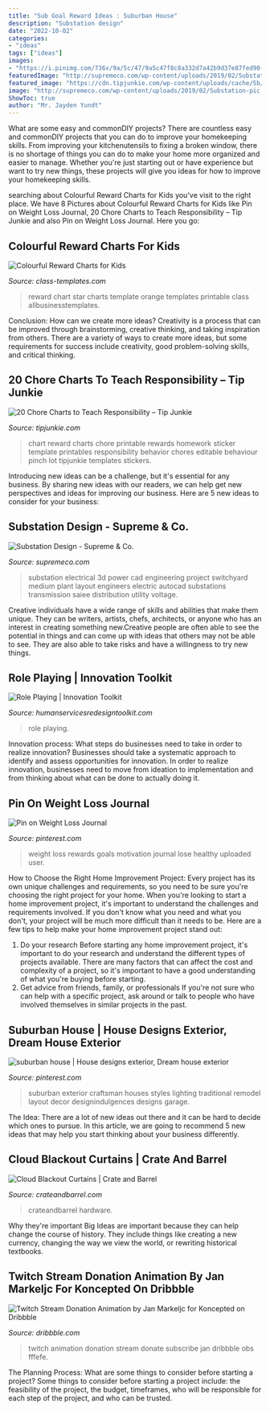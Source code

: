 ```yaml
---
title: "Sub Goal Reward Ideas : Suburban House"
description: "Substation design"
date: "2022-10-02"
categories:
- "ideas"
tags: ["ideas"]
images:
- "https://i.pinimg.com/736x/9a/5c/47/9a5c47f8c8a332d7a42b9d37e87fed90--weight-loss-goals-weight-management.jpg"
featuredImage: "http://supremeco.com/wp-content/uploads/2019/02/Substation-pic.jpg"
featured_image: "https://cdn.tipjunkie.com/wp-content/uploads/cache/5b/b7/5bb74e028de1f4ccf9b2491efbf564d0.jpg"
image: "http://supremeco.com/wp-content/uploads/2019/02/Substation-pic.jpg"
ShowToc: true
author: "Mr. Jayden Yundt"
---
```



What are some easy and commonDIY projects?
There are countless easy and commonDIY projects that you can do to improve your homekeeping skills. From improving your kitchenutensils to fixing a broken window, there is no shortage of things you can do to make your home more organized and easier to manage. Whether you're just starting out or have experience but want to try new things, these projects will give you ideas for how to improve your homekeeping skills.

	

		
searching about Colourful Reward Charts for Kids you've visit to the right place. We have 8 Pictures about Colourful Reward Charts for Kids like Pin on Weight Loss Journal, 20 Chore Charts to Teach Responsibility – Tip Junkie and also Pin on Weight Loss Journal. Here you go:
		
    
## Colourful Reward Charts For Kids

<img loading=lazy src="https://www.class-templates.com/images/5_star_reward_chart_orange.jpg" onerror="this.onerror=null;this.src='https://tse3.mm.bing.net/th?id=OIP.ftgVhPBFwzmD5Cqxt8pSxgHaFT&amp;pid=15.1';" alt="Colourful Reward Charts for Kids">

_Source: class-templates.com_

>reward chart star charts template orange templates printable class allbusinesstemplates. 

	

Conclusion: How can we create more ideas?
Creativity is a process that can be improved through brainstorming, creative thinking, and taking inspiration from others. There are a variety of ways to create more ideas, but some requirements for success include creativity, good problem-solving skills, and critical thinking.

    
## 20 Chore Charts To Teach Responsibility – Tip Junkie

<img loading=lazy src="https://cdn.tipjunkie.com/wp-content/uploads/cache/5b/b7/5bb74e028de1f4ccf9b2491efbf564d0.jpg" onerror="this.onerror=null;this.src='https://tse2.mm.bing.net/th?id=OIP.G2-k6dx43tEh7uA5nFEjYQHaJv&amp;pid=15.1';" alt="20 Chore Charts to Teach Responsibility – Tip Junkie">

_Source: tipjunkie.com_

>chart reward charts chore printable rewards homework sticker template printables responsibility behavior chores editable behaviour pinch lot tipjunkie templates stickers. 

	

Introducing new ideas can be a challenge, but it's essential for any business. By sharing new ideas with our readers, we can help get new perspectives and ideas for improving our business. Here are 5 new ideas to consider for your business: 

    
## Substation Design - Supreme &amp; Co.

<img loading=lazy src="http://supremeco.com/wp-content/uploads/2019/02/Substation-pic.jpg" onerror="this.onerror=null;this.src='https://tse4.mm.bing.net/th?id=OIP.HiXIUQHQcwRJrFK0W8m5rQHaEH&amp;pid=15.1';" alt="Substation Design - Supreme &amp; Co.">

_Source: supremeco.com_

>substation electrical 3d power cad engineering project switchyard medium plant layout engineers electric autocad substations transmission saiee distribution utility voltage. 

	

Creative individuals have a wide range of skills and abilities that make them unique. They can be writers, artists, chefs, architects, or anyone who has an interest in creating something new.Creative people are often able to see the potential in things and can come up with ideas that others may not be able to see. They are also able to take risks and have a willingness to try new things.

    
## Role Playing | Innovation Toolkit

<img loading=lazy src="https://www.humanservicesredesigntoolkit.com/wp-content/uploads/2020/07/Header-roleplaying-scaled.jpg" onerror="this.onerror=null;this.src='https://tse3.mm.bing.net/th?id=OIP.YWlDNqEoSv_PrpY2GFfbMAHaEK&amp;pid=15.1';" alt="Role Playing | Innovation Toolkit">

_Source: humanservicesredesigntoolkit.com_

>role playing. 

	

Innovation process: What steps do businesses need to take in order to realize innovation?
Businesses should take a systematic approach to identify and assess opportunities for innovation. In order to realize innovation, businesses need to move from ideation to implementation and from thinking about what can be done to actually doing it.

    
## Pin On Weight Loss Journal

<img loading=lazy src="https://i.pinimg.com/736x/9a/5c/47/9a5c47f8c8a332d7a42b9d37e87fed90--weight-loss-goals-weight-management.jpg" onerror="this.onerror=null;this.src='https://tse2.mm.bing.net/th?id=OIP.5Z-FTk-TYRAHUzahrvyDygHaJ3&amp;pid=15.1';" alt="Pin on Weight Loss Journal">

_Source: pinterest.com_

>weight loss rewards goals motivation journal lose healthy uploaded user. 

	

How to Choose the Right Home Improvement Project: Every project has its own unique challenges and requirements, so you need to be sure you're choosing the right project for your home.
When you're looking to start a home improvement project, it's important to understand the challenges and requirements involved. If you don't know what you need and what you don't, your project will be much more difficult than it needs to be. Here are a few tips to help make your home improvement project stand out:
1. Do your research
Before starting any home improvement project, it's important to do your research and understand the different types of projects available. There are many factors that can affect the cost and complexity of a project, so it's important to have a good understanding of what you're buying before starting.
2. Get advice from friends, family, or professionals
If you're not sure who can help with a specific project, ask around or talk to people who have involved themselves in similar projects in the past.

    
## Suburban House | House Designs Exterior, Dream House Exterior

<img loading=lazy src="https://i.pinimg.com/originals/8b/0d/df/8b0ddfbfad03a3aa25708c0349439af2.jpg" onerror="this.onerror=null;this.src='https://tse1.mm.bing.net/th?id=OIP.ZK0bKYAXzPO8iXGCgwBbagHaJ4&amp;pid=15.1';" alt="suburban house | House designs exterior, Dream house exterior">

_Source: pinterest.com_

>suburban exterior craftsman houses styles lighting traditional remodel layout decor designindulgences designs garage. 

	

The Idea:
There are a lot of new ideas out there and it can be hard to decide which ones to pursue. In this article, we are going to recommend 5 new ideas that may help you start thinking about your business differently.

    
## Cloud Blackout Curtains | Crate And Barrel

<img loading=lazy src="https://images.crateandbarrel.com/is/image/Crate/CloudsBOPnlSHS18/$web_pdp_main_carousel_med$/190411134927/cloud-blackout-curtains.jpg" onerror="this.onerror=null;this.src='https://tse3.mm.bing.net/th?id=OIP.4woRa3OkTxOHxYl4PxAIuwHaHa&amp;pid=15.1';" alt="Cloud Blackout Curtains | Crate and Barrel">

_Source: crateandbarrel.com_

>crateandbarrel hardware. 

	

Why they're important
Big Ideas are important because they can help change the course of history. They include things like creating a new currency, changing the way we view the world, or rewriting historical textbooks.

    
## Twitch Stream Donation Animation By Jan Markeljc For Koncepted On Dribbble

<img loading=lazy src="https://cdn.dribbble.com/users/77545/screenshots/3407618/animation.gif" onerror="this.onerror=null;this.src='https://tse1.mm.bing.net/th?id=OIP.iLjupwv0gO6BIxaV0pmZ0QHaFj&amp;pid=15.1';" alt="Twitch Stream Donation Animation by Jan Markeljc for Koncepted on Dribbble">

_Source: dribbble.com_

>twitch animation donation stream donate subscribe jan dribbble obs fffefe. 

	

The Planning Process: What are some things to consider before starting a project?
Some things to consider before starting a project include: the feasibility of the project, the budget, timeframes, who will be responsible for each step of the project, and who can be trusted.

